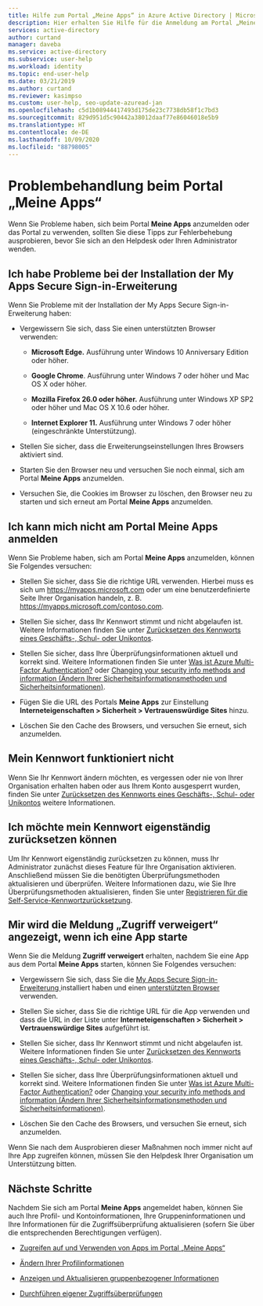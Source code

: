 ```yaml
---
title: Hilfe zum Portal „Meine Apps“ in Azure Active Directory | Microsoft-Dokumentation
description: Hier erhalten Sie Hilfe für die Anmeldung am Portal „Meine Apps“ und für das Ausführen häufig anfallender Aufgaben.
services: active-directory
author: curtand
manager: daveba
ms.service: active-directory
ms.subservice: user-help
ms.workload: identity
ms.topic: end-user-help
ms.date: 03/21/2019
ms.author: curtand
ms.reviewer: kasimpso
ms.custom: user-help, seo-update-azuread-jan
ms.openlocfilehash: c5d1b08944417493d175de23c7738db58f1c7bd3
ms.sourcegitcommit: 829d951d5c90442a38012daaf77e86046018e5b9
ms.translationtype: HT
ms.contentlocale: de-DE
ms.lasthandoff: 10/09/2020
ms.locfileid: "88798005"
---
```

# <a name="troubleshoot-problems-with-the-my-apps-portal"></a>Problembehandlung beim Portal „Meine Apps“

Wenn Sie Probleme haben, sich beim Portal **Meine Apps** anzumelden oder das Portal zu verwenden, sollten Sie diese Tipps zur Fehlerbehebung ausprobieren, bevor Sie sich an den Helpdesk oder Ihren Administrator wenden.

## <a name="im-having-trouble-installing-the-my-apps-secure-sign-in-extension"></a>Ich habe Probleme bei der Installation der My Apps Secure Sign-in-Erweiterung

Wenn Sie Probleme mit der Installation der My Apps Secure Sign-in-Erweiterung haben:

- Vergewissern Sie sich, dass Sie einen unterstützten Browser verwenden:

    - **Microsoft Edge.** Ausführung unter Windows 10 Anniversary Edition oder höher.

    - **Google Chrome**. Ausführung unter Windows 7 oder höher und Mac OS X oder höher.

    - **Mozilla Firefox 26.0 oder höher.** Ausführung unter Windows XP SP2 oder höher und Mac OS X 10.6 oder höher.

    - **Internet Explorer 11.** Ausführung unter Windows 7 oder höher (eingeschränkte Unterstützung).

- Stellen Sie sicher, dass die Erweiterungseinstellungen Ihres Browsers aktiviert sind.

- Starten Sie den Browser neu und versuchen Sie noch einmal, sich am Portal **Meine Apps** anzumelden.

- Versuchen Sie, die Cookies im Browser zu löschen, den Browser neu zu starten und sich erneut am Portal **Meine Apps** anzumelden.

## <a name="i-cant-sign-in-to-the-my-apps-portal"></a>Ich kann mich nicht am Portal **Meine Apps** anmelden

Wenn Sie Probleme haben, sich am Portal **Meine Apps** anzumelden, können Sie Folgendes versuchen:

- Stellen Sie sicher, dass Sie die richtige URL verwenden. Hierbei muss es sich um https://myapps.microsoft.com oder um eine benutzerdefinierte Seite Ihrer Organisation handeln, z. B. https://myapps.microsoft.com/contoso.com.

- Stellen Sie sicher, dass Ihr Kennwort stimmt und nicht abgelaufen ist. Weitere Informationen finden Sie unter [Zurücksetzen des Kennworts eines Geschäfts-, Schul- oder Unikontos](active-directory-passwords-update-your-own-password.md).

- Stellen Sie sicher, dass Ihre Überprüfungsinformationen aktuell und korrekt sind. Weitere Informationen finden Sie unter [Was ist Azure Multi-Factor Authentication?](./multi-factor-authentication-end-user-first-time.md) oder [Changing your security info methods and information (Ändern Ihrer Sicherheitsinformationsmethoden und Sicherheitsinformationen)](./security-info-setup-auth-app.md).

- Fügen Sie die URL des Portals **Meine Apps** zur Einstellung **Interneteigenschaften > Sicherheit > Vertrauenswürdige Sites** hinzu.

- Löschen Sie den Cache des Browsers, und versuchen Sie erneut, sich anzumelden.

## <a name="my-password-isnt-working"></a>Mein Kennwort funktioniert nicht

Wenn Sie Ihr Kennwort ändern möchten, es vergessen oder nie von Ihrer Organisation erhalten haben oder aus Ihrem Konto ausgesperrt wurden, finden Sie unter [Zurücksetzen des Kennworts eines Geschäfts-, Schul- oder Unikontos](active-directory-passwords-update-your-own-password.md) weitere Informationen.

## <a name="i-want-to-be-able-to-reset-my-own-password"></a>Ich möchte mein Kennwort eigenständig zurücksetzen können

Um Ihr Kennwort eigenständig zurücksetzen zu können, muss Ihr Administrator zunächst dieses Feature für Ihre Organisation aktivieren. Anschließend müssen Sie die benötigten Überprüfungsmethoden aktualisieren und überprüfen. Weitere Informationen dazu, wie Sie Ihre Überprüfungsmethoden aktualisieren, finden Sie unter [Registrieren für die Self-Service-Kennwortzurücksetzung](active-directory-passwords-reset-register.md).

## <a name="im-getting-an-access-denied-message-when-i-start-an-app"></a>Mir wird die Meldung „Zugriff verweigert“ angezeigt, wenn ich eine App starte

Wenn Sie die Meldung **Zugriff verweigert** erhalten, nachdem Sie eine App aus dem Portal **Meine Apps** starten, können Sie Folgendes versuchen:

- Vergewissern Sie sich, dass Sie die [My Apps Secure Sign-in-Erweiterung ](my-apps-portal-end-user-access.md#download-and-install-the-my-apps-secure-sign-in-extension) installiert haben und einen [unterstützten Browser](my-apps-portal-end-user-access.md#supported-browsers) verwenden.

- Stellen Sie sicher, dass Sie die richtige URL für die App verwenden und dass die URL in der Liste unter **Interneteigenschaften > Sicherheit > Vertrauenswürdige Sites** aufgeführt ist.

- Stellen Sie sicher, dass Ihr Kennwort stimmt und nicht abgelaufen ist. Weitere Informationen finden Sie unter [Zurücksetzen des Kennworts eines Geschäfts-, Schul- oder Unikontos](active-directory-passwords-update-your-own-password.md).

- Stellen Sie sicher, dass Ihre Überprüfungsinformationen aktuell und korrekt sind. Weitere Informationen finden Sie unter [Was ist Azure Multi-Factor Authentication?](./multi-factor-authentication-end-user-first-time.md) oder [Changing your security info methods and information (Ändern Ihrer Sicherheitsinformationsmethoden und Sicherheitsinformationen)](./security-info-setup-auth-app.md).

- Löschen Sie den Cache des Browsers, und versuchen Sie erneut, sich anzumelden.

Wenn Sie nach dem Ausprobieren dieser Maßnahmen noch immer nicht auf Ihre App zugreifen können, müssen Sie den Helpdesk Ihrer Organisation um Unterstützung bitten.

## <a name="next-steps"></a>Nächste Schritte

Nachdem Sie sich am Portal **Meine Apps** angemeldet haben, können Sie auch Ihre Profil- und Kontoinformationen, Ihre Gruppeninformationen und Ihre Informationen für die Zugriffsüberprüfung aktualisieren (sofern Sie über die entsprechenden Berechtigungen verfügen).

- [Zugreifen auf und Verwenden von Apps im Portal „Meine Apps“](my-apps-portal-end-user-access.md)

- [Ändern Ihrer Profilinformationen](my-apps-portal-end-user-update-profile.md)

- [Anzeigen und Aktualisieren gruppenbezogener Informationen](my-apps-portal-end-user-groups.md)

- [Durchführen eigener Zugriffsüberprüfungen](my-apps-portal-end-user-access-reviews.md)